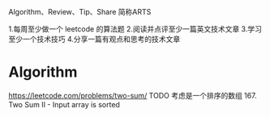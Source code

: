 
Algorithm、Review、Tip、Share 简称ARTS

1.每周至少做一个 leetcode 的算法题 2.阅读并点评至少一篇英文技术文章 3.学习至少一个技术技巧 4.分享一篇有观点和思考的技术文章

# Algorithm
https://leetcode.com/problems/two-sum/
TODO 考虑是一个排序的数组
167. Two Sum II - Input array is sorted
